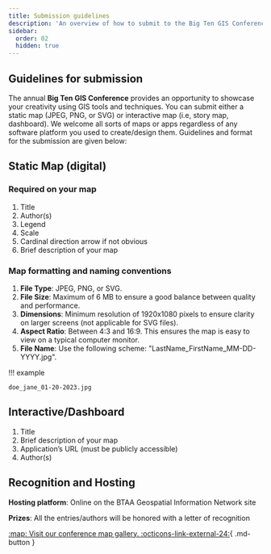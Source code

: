 ```yaml
---
title: Submission guidelines
description: 'An overview of how to submit to the Big Ten GIS Conference çMap Gallery'
sidebar:
  order: 02
  hidden: true
---
```


## Guidelines for submission 
<!-- commented out submission form link
!!! info "Submit to the Map Gallery"

	[Submission form](https://forms.gle/v6QHb8qiTdbLCVvi7) (requires a Google account)
	
	Deadline: March 24, 2025, at 5 PM CST
-->
	
The annual <strong>Big Ten GIS Conference</strong> provides an opportunity to showcase your creativity using GIS tools and techniques. You can submit either a static map (JPEG, PNG, or SVG) or interactive map (i.e, story map, dashboard). We welcome all sorts of maps or apps regardless of any software platform you used to create/design them. Guidelines and format for the submission are given below:

## Static Map (digital)

### Required on your map

1. Title
1. Author(s)
1. Legend
1. Scale 
1. Cardinal direction arrow if not obvious
1. Brief description of your map

### Map formatting and naming conventions

1. <strong>File Type</strong>: JPEG, PNG, or SVG.
1. <strong>File Size</strong>: Maximum of 6 MB to ensure a good balance between quality and performance.
1. <strong>Dimensions</strong>: Minimum resolution of 1920x1080 pixels to ensure clarity on larger screens (not applicable for SVG files).
1. <strong>Aspect Ratio</strong>: Between 4:3 and 16:9. This ensures the map is easy to view on a typical computer monitor.
1. <strong>File Name</strong>: Use the following scheme: "LastName_FirstName_MM-DD-YYYY.jpg". 

!!! example

	doe_jane_01-20-2023.jpg

## Interactive/Dashboard

1. Title
1. Brief description of your map
1. Application’s URL (must be publicly accessible)
1. Author(s)

## Recognition and Hosting

<strong>Hosting platform</strong>: Online on the BTAA Geospatial Information Network site

<strong>Prizes</strong>: All the entries/authors will be honored with a letter of recognition
<!--
<strong>Map Gallery Coordinator</strong>:
* Jay Bowen, University of Iowa -->

[:map:  Visit our conference map gallery.  :octicons-link-external-24:](https://gin.btaa.org/Map-Gallery-Update/){ .md-button }
